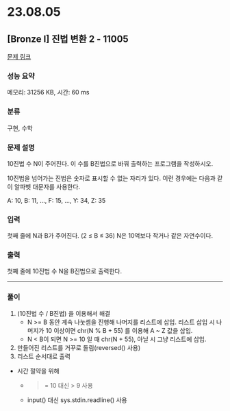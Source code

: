 # 23.08.05

## [Bronze I] 진법 변환 2 - 11005 

[문제 링크](https://www.acmicpc.net/problem/11005) 

### 성능 요약

메모리: 31256 KB, 시간: 60 ms

### 분류

구현, 수학

### 문제 설명

<p>10진법 수 N이 주어진다. 이 수를 B진법으로 바꿔 출력하는 프로그램을 작성하시오.</p>

<p>10진법을 넘어가는 진법은 숫자로 표시할 수 없는 자리가 있다. 이런 경우에는 다음과 같이 알파벳 대문자를 사용한다.</p>

<p>A: 10, B: 11, ..., F: 15, ..., Y: 34, Z: 35</p>

### 입력 

 <p>첫째 줄에 N과 B가 주어진다. (2 ≤ B ≤ 36) N은 10억보다 작거나 같은 자연수이다.</p>

### 출력 

 <p>첫째 줄에 10진법 수 N을 B진법으로 출력한다.</p>

---
### 풀이

1. (10진법 수 / B진법) 을 이용해서 해결
    - N >= B 동안 계속 나눗셈을 진행해 나머지를 리스트에 삽입. 리스트 삽입 시 나머지가 10 이상이면 chr(N % B + 55) 를 이용해 A ~ Z 값을 삽입.
    - N < B이 되면 N >= 10 일 때 chr(N + 55), 아닐 시 그냥 리스트에 삽입.
2. 만들어진 리스트를 거꾸로 돌림(reversed() 사용)
3. 리스트 순서대로 출력

- 시간 절약을 위해
    - >= 10 대신 > 9 사용
    - input() 대신 sys.stdin.readline() 사용